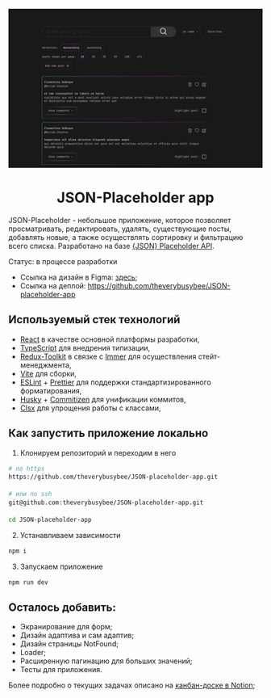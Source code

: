 <div align="center">
  <br>
  <img src="src/assets/images/preview-image.png" max-width="500px" with="100%" alt="">
  <h1>JSON-Placeholder app</h1>
</div>

JSON-Placeholder - небольшое приложение, которое позволяет просматривать, редактировать, удалять, существующие посты, добавлять новые, а также осуществлять сортировку и фильтрацию всего списка. Разработано на базе [{JSON} Placeholder API](https://jsonplaceholder.typicode.com).

Статус: в процессе разработки

* Ссылка на дизайн в Figma: [здесь](https://www.figma.com/file/w1UrmSlLvzPcaPy0t9xzPm/Json-placeholder-task?type=design&node-id=2517%3A2047&mode=design&t=dgwQ1kFc0PGzaFMl-1);
* Ссылка на деплой: https://github.com/theverybusybee/JSON-placeholder-app

## Используемый стек технологий
* [React](https://react.dev) в качестве основной платформы разработки,
* [TypeScript](https://www.typescriptlang.org) для внедрения типизации,
* [Redux-Toolkit](https://redux-toolkit.js.org) в связке с [Immer](https://immerjs.github.io/immer/) для осуществления стейт-менеджмента,
* [Vite](https://vitejs.dev) для сборки,
* [ESLint](https://eslint.org) + [Prettier](https://prettier.io) для поддержки стандартизированного форматирования,
* [Husky](https://typicode.github.io/husky/) +  [Commitizen](https://commitizen-tools.github.io/commitizen/) для унификации коммитов,
* [Clsx](https://www.npmjs.com/package/clsx) для упрощения работы с классами,

##  Как запустить приложение локально

1. Клонируем репозиторий и переходим в него

```bash
# по https
https://github.com/theverybusybee/JSON-placeholder-app.git

# или по ssh
git@github.com:theverybusybee/JSON-placeholder-app.git

cd JSON-placeholder-app
```

2. Устанавливаем зависимости

```bash
npm i
```

3. Запускаем приложение

```bash
npm run dev
```

## Осталось добавить:
* Экранирование для форм;
* Дизайн адаптива и сам адаптив;
* Дизайн страницы NotFound;
* Loader;
* Расширенную пагинацию для больших значений;
* Тесты для приложения.

Более подробно о текущих задачах описано на [канбан-доске в Notion](https://theverybusybee.notion.site/JSON-Placeholder-9d8fe40e7dfd4a99b9010ef761a8fa7a?pvs=4);

